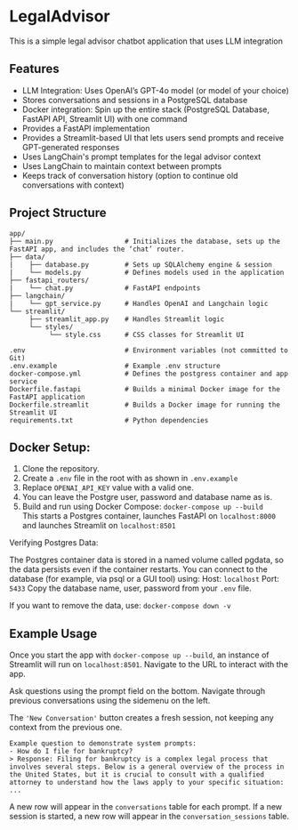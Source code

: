 # LegalAdvisor
This is a simple legal advisor chatbot application that uses LLM integration


## Features

- LLM Integration: Uses OpenAI’s GPT-4o model (or model of your choice)
- Stores conversations and sessions in a PostgreSQL database
- Docker integration: Spin up the entire stack (PostgreSQL Database, FastAPI API, Streamlit UI) with one command
- Provides a FastAPI implementation
- Provides a Streamlit-based UI that lets users send prompts and receive GPT-generated responses
- Uses LangChain's prompt templates for the legal advisor context
- Uses LangChain to maintain context between prompts
- Keeps track of conversation history (option to continue old conversations with context)

## Project Structure

```
app/
├── main.py                  # Initializes the database, sets up the FastAPI app, and includes the ‘chat’ router.
├── data/
|    ├── database.py         # Sets up SQLAlchemy engine & session  
|    └── models.py           # Defines models used in the application             
├── fastapi_routers/
|    └── chat.py             # FastAPI endpoints  
├── langchain/
|    └── gpt_service.py      # Handles OpenAI and Langchain logic 
└── streamlit/
     ├── streamlit_app.py    # Handles Streamlit logic  
     └── styles/              
          └── style.css      # CSS classes for Streamlit UI 

.env                         # Environment variables (not committed to Git)
.env.example                 # Example .env structure
docker-compose.yml           # Defines the postgress container and app service
Dockerfile.fastapi           # Builds a minimal Docker image for the FastAPI application
Dockerfile.streamlit         # Builds a Docker image for running the Streamlit UI
requirements.txt             # Python dependencies
```

## Docker Setup:

1. Clone the repository.
2. Create a `.env` file in the root with as shown in ```.env.example```   
3. Replace `OPENAI_API_KEY` value with a valid one.
4. You can leave the Postgre user, password and database name as is.
5. Build and run using Docker Compose: ```docker-compose up --build``` \
   This starts a Postgres container, launches FastAPI on `localhost:8000` and launches Streamlit on `localhost:8501`

Verifying Postgres Data:

The Postgres container data is stored in a named volume called pgdata, so the data persists even if the container restarts. You can connect to the database (for example, via psql or a GUI tool) using: 
Host: `localhost` 
Port: `5433` 
Copy the database name, user, password from your `.env` file.

If you want to remove the data, use: `docker-compose down -v`

## Example Usage

Once you start the app with ```docker-compose up --build```, an instance of Streamlit will run on ```localhost:8501```.
Navigate to the URL to interact with the app.

Ask questions using the prompt field on the bottom.
Navigate through previous conversations using the sidemenu on the left.

The `'New Conversation'` button creates a fresh session, not keeping any context from the previous one.


```
Example question to demonstrate system prompts:
- How do I file for bankruptcy?
> Response: Filing for bankruptcy is a complex legal process that involves several steps. Below is a general overview of the process in the United States, but it is crucial to consult with a qualified attorney to understand how the laws apply to your specific situation:
...
```


A new row will appear in the `conversations` table for each prompt. 
If a new session is started, a new row will appear in the `conversation_sessions` table.
